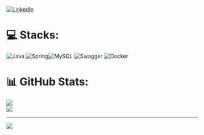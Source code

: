 
[![LinkedIn](https://img.shields.io/badge/LinkedIn-%230077B5.svg?logo=linkedin&logoColor=white)](https://www.linkedin.com/in/rianerick) 

# 💻 Stacks:
![Java](https://img.shields.io/badge/java-%23ED8B00.svg?style=for-the-badge&logo=java&logoColor=white) ![Spring](https://img.shields.io/badge/spring-%236DB33F.svg?style=for-the-badge&logo=spring&logoColor=white)![MySQL](https://img.shields.io/badge/mysql-%2300f.svg?style=for-the-badge&logo=mysql&logoColor=white) ![Swagger](https://img.shields.io/badge/-Swagger-%23Clojure?style=for-the-badge&logo=swagger&logoColor=white) ![Docker](https://img.shields.io/badge/docker-%230db7ed.svg?style=for-the-badge&logo=docker&logoColor=white)
# 📊 GitHub Stats:
![](https://github-readme-stats.vercel.app/api?username=RianErick&theme=vue-dark&hide_border=false&include_all_commits=false&count_private=false)<br/>
![](https://github-readme-stats.vercel.app/api/top-langs/?username=RianErick&theme=vue-dark&hide_border=false&include_all_commits=false&count_private=false&layout=compact)

---
[![](https://visitcount.itsvg.in/api?id=RianErick&icon=0&color=0)](https://visitcount.itsvg.in)

